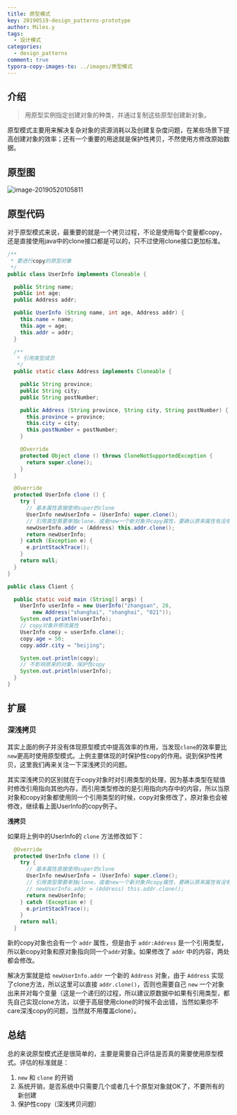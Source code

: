 ```yaml
---
title: 原型模式
key: 20190519-design_patterns-prototype
author: Miles.y
tags:
  - 设计模式
categories:
  - design_patterns
comment: true
typora-copy-images-to: ../images/原型模式
---
```


## 介绍

> 用原型实例指定创建对象的种类，并通过复制这些原型创建新对象。

原型模式主要用来解决复杂对象的资源消耗以及创建复杂度问题，在某些场景下提高创建对象的效率；还有一个重要的用途就是保护性拷贝，不然使用方修改原始数据。

## 原型图

![image-20190520105811]({{site.baseurl}}/images/原型模式/image-20190520105811.png)

<!-- more -->

## 原型代码

对于原型模式来说，最重要的就是一个拷贝过程，不论是使用每个变量都copy，还是直接使用java中的clone接口都是可以的，只不过使用clone接口更加标准。

```java
/**
 * 要进行copy的原型对象
 */
public class UserInfo implements Cloneable {

  public String name;
  public int age;
  public Address addr;

  public UserInfo (String name, int age, Address addr) {
    this.name = name;
    this.age = age;
    this.addr = addr;
  }

  /**
   * 引用类型成员
   */
  public static class Address implements Cloneable {

    public String province;
    public String city;
    public String postNumber;

    public Address (String province, String city, String postNumber) {
      this.province = province;
      this.city = city;
      this.postNumber = postNumber;
    }

    @Override
    protected Object clone () throws CloneNotSupportedException {
      return super.clone();
    }
  }

  @Override
  protected UserInfo clone () {
    try {
      // 基本属性直接使用super的clone
      UserInfo newUserInfo = (UserInfo) super.clone();
      // 引用类型需要单独clone，或者new一个新对象并copy属性，要确认原来属性有没有实现clone
      newUserInfo.addr = (Address) this.addr.clone();
      return newUserInfo;
    } catch (Exception e) {
      e.printStackTrace();
    }
    return null;
  }
}
```

```java
public class Client {

  public static void main (String[] args) {
    UserInfo userInfo = new UserInfo("zhangsan", 20,
        new Address("shanghai", "shanghai", "021"));
    System.out.println(userInfo);
    // copy对象并修改属性
    UserInfo copy = userInfo.clone();
    copy.age = 50;
    copy.addr.city = "beijing";

    System.out.println(copy);
    // 不影响原来的对象，保护性copy
    System.out.println(userInfo);
  }
}
```

## 扩展

### 深浅拷贝

其实上面的例子并没有体现原型模式中提高效率的作用，当发现`clone`的效率要比`new`更高时使用原型模式。上例主要体现的时保护性copy的作用。说到保护性拷贝，这里我们再来关注一下深浅拷贝的问题。

其实深浅拷贝的区别就在于copy对象时对引用类型的处理，因为基本类型在赋值时修改引用指向其他内存，而引用类型修改的是引用指向内存中的内容，所以当原对象和copy对象都使用同一个引用类型的时候，copy对象修改了，原对象也会被修改，继续看上面UserInfo的copy例子。

**浅拷贝**

如果将上例中的UserInfo的 `clone` 方法修改如下：

```java
  @Override
  protected UserInfo clone () {
    try {
      // 基本属性直接使用super的clone
      UserInfo newUserInfo = (UserInfo) super.clone();
      // 引用类型需要单独clone，或者new一个新对象并copy属性，要确认原来属性有没有实现clone
      // newUserInfo.addr = (Address) this.addr.clone();
      return newUserInfo;
    } catch (Exception e) {
      e.printStackTrace();
    }
    return null;
  }
```

新的copy对象也会有一个 `addr` 属性，但是由于 `addr:Address` 是一个引用类型，所以新copy对象和原对象指向同一个`addr`对象。如果修改了 `addr` 中的内容，两处都会修改。

解决方案就是给 `newUserInfo.addr` 一个新的 `Address` 对象，由于 `Address` 实现了clone方法，所以这里可以直接 `addr.clone()`，否则也需要自己 `new` 一个对象出来并对每个变量（这是一个递归的过程，所以建议原数据中如果有引用类型，都先自己实现clone方法，以便于高层使用clone的时候不会出错，当然如果你不care深浅copy的问题，当然就不用覆盖clone）。

## 总结

总的来说原型模式还是很简单的，主要是需要自己评估是否真的需要使用原型模式。评估的标准就是：

1. `new` 和 `clone` 的开销
2. 系统开销，是否系统中只需要几个或者几十个原型对象就OK了，不要所有的新创建
3. 保护性copy（深浅拷贝问题）